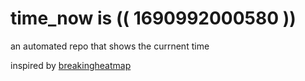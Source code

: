 # time_now is (( 1690992000580 ))

an automated repo that shows the currnent time

inspired by [breakingheatmap](https://github.com/breakingheatmap/breakingheatmap)